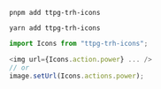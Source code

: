 ```pnpm add ttpg-trh-icons```

```yarn add ttpg-trh-icons```

```typescript
import Icons from "ttpg-trh-icons";

<img url={Icons.action.power} ... />
// or
image.setUrl(Icons.actions.power);
```
